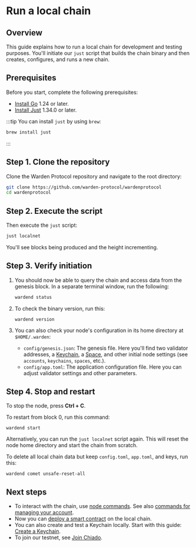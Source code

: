 ﻿---
sidebar_position: 3
---

# Run a local chain

## Overview

This guide explains how to run a local chain for development and testing purposes. You'll initiate our `just` script that builds the chain binary and then creates, configures, and runs a new chain.

## Prerequisites

Before you start, complete the following prerequisites:

- [Install Go](https://go.dev/doc/install) 1.24 or later.
- [Install Just](https://github.com/casey/just) 1.34.0 or later.

:::tip
You can install `just` by using `brew`:
   
```bash
brew install just
```
:::

## Step 1. Clone the repository

Clone the Warden Protocol repository and navigate to the root directory:
   
```bash
git clone https://github.com/warden-protocol/wardenprotocol
cd wardenprotocol
```

## Step 2. Execute the script

Then execute the `just` script:
   
```bash
just localnet
```

You'll see blocks being produced and the height incrementing.


## Step 3. Verify initiation

1. You should now be able to query the chain and access data from the genesis block. In a separate terminal window, run the following:
   
   ```bash
   wardend status
   ```

2. To check the binary version, run this:

   ```
   wardend version
   ```

3. You can also check your node's configuration in its home directory at `$HOME/.warden`:

   - `config/genesis.json`: The genesis file. Here you'll find two validator addresses, a [Keychain](/learn/glossary#keychain), a [Space](/learn/glossary#space), and other initial node settings (see `accounts`, `keychains`, `spaces`, etc.).
   - `config/app.toml`: The application configuration file. Here you can adjust validator settings and other parameters.

## Step 4. Stop and restart

To stop the node, press **Ctrl + C**.

To restart from block 0, run this command:
   
```
wardend start
```

Alternatively, you can run the `just localnet` script again. This will reset the node home directory and start the chain from scratch.

To delete all local chain data but keep `config.toml`, `app.toml`, and keys, run this:

```
wardend comet unsafe-reset-all
```

## Next steps

- To interact with the chain, use [node commands](node-commands). See also [commands for managing your account](/build-an-app/set-up-a-warden-account#useful-node-commands).
- Now you can [deploy a smart contract](/category/deploy-smart-contracts-on-warden) on the local chain.
- You can also create and test a Keychain locally. Start with this guide: [Create a Keychain](/build-a-keychain/operate-a-keychain/create-a-keychain).
- To join our testnet, see [Join Chiado](chiado-testnet/join-chiado).
